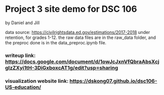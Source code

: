 # Project 3 site demo for DSC 106
by Daniel and Jill

data source:
https://civilrightsdata.ed.gov/estimations/2017-2018
under retention, for grades 1-12. 
the raw data files are in the raw_data folder, and the preproc done is in the data_preproc.ipynb file.

### writeup link: https://docs.google.com/document/d/1owJcJxnVfQbraAbsXcjgIzZXyi1tH-3DiGxboxcAT1g/edit?usp=sharing

### visualization website link: https://dskong07.github.io/dsc106-US-education/
